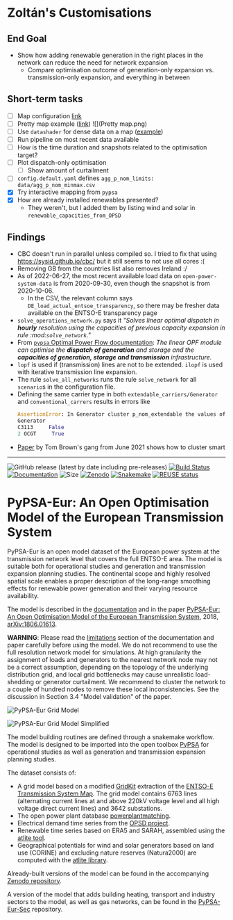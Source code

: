 # Zoltán's Customisations
## End Goal
* Show how adding renewable generation in the right places in the network can reduce the need for network expansion
  * Compare optimisation outcome of generation-only expansion vs.
    transmission-only expansion, and everything in between

## Short-term tasks
* [ ] Map configuration [link](https://plotly.com/python/map-configuration/)
* [ ] Pretty map example ([link](https://plotly.com/python/scattermapbox/))
  ![](Pretty map.png)
* [ ] Use `datashader` for dense data on a map
  ([example](https://medium.com/plotly/building-a-big-data-geographical-dashboard-with-open-source-tools-c5108d7d5683))
* [ ] Run pipeline on most recent data available
* [ ] How is the time duration and snapshots related to the optimisation target?
* [ ] Plot dispatch-only optimisation
  * [ ] Show amount of curtailment
* [ ] `config.default.yaml` defines `agg_p_nom_limits: data/agg_p_nom_minmax.csv`
* [x] Try interactive mapping from `pypsa`
* [x] How are already installed renewables presented?
  * They weren't, but I added them by listing wind and solar in `renewable_capacities_from_OPSD`

## Findings
* CBC doesn't run in parallel unless compiled so. I tried to fix that using https://sysid.github.io/cbc/ but it still
seems to not use all cores :(
* Removing GB from the countries list also removes Ireland :/
* As of 2022-06-27, the most recent available load data on `open-power-system-data` is from 2020-09-30, even though the
snapshot is from 2020-10-06.
  * In the CSV, the relevant column says `DE_load_actual_entsoe_transparency`, so there may be fresher data available on
    the ENTSO-E transparency page
* `solve_operations_network.py` says it _"Solves linear optimal dispatch in **hourly** resolution using the capacities
  of previous capacity expansion in rule :mod:`solve_network`."_
* From [`pypsa` Optimal Power Flow
  documentation](https://pypsa.readthedocs.io/en/latest/optimal_power_flow.html#linear-optimal-power-flow):
  _The linear OPF module can optimise the **dispatch of generation** and storage and the **capacities of generation,
  storage and transmission** infrastructure._
* `lopf` is used if (transmission) lines are not to be extended. `ilopf` is used with iterative transmission line
  expansion.
* The rule `solve_all_networks` runs the rule `solve_network` for all `scenario`s in the configuration file.
* Defining the same carrier type in both `extendable_carriers/Generator` and `conventional_carrers` results in errors
  like
  ```python
  AssertionError: In Generator cluster p_nom_extendable the values of attribute p_nom_extendable do not agree:
  Generator
  C3113     False
  2 OCGT     True
  ```
* [Paper](https://www.sciencedirect.com/science/article/pii/S0306261921002439) by Tom Brown's gang from June 2021
  shows how to cluster smart

---

<!--
SPDX-FileCopyrightText: 2017-2022 The PyPSA-Eur Authors
SPDX-License-Identifier: CC-BY-4.0
-->

![GitHub release (latest by date including pre-releases)](https://img.shields.io/github/v/release/pypsa/pypsa-eur?include_prereleases)
[![Build Status](https://github.com/pypsa/pypsa-eur/actions/workflows/ci.yaml/badge.svg)](https://github.com/PyPSA/pypsa-eur/actions)
[![Documentation](https://readthedocs.org/projects/pypsa-eur/badge/?version=latest)](https://pypsa-eur.readthedocs.io/en/latest/?badge=latest)
![Size](https://img.shields.io/github/repo-size/pypsa/pypsa-eur)
[![Zenodo](https://zenodo.org/badge/DOI/10.5281/zenodo.3520874.svg)](https://doi.org/10.5281/zenodo.3520874)
[![Snakemake](https://img.shields.io/badge/snakemake-≥5.0.0-brightgreen.svg?style=flat)](https://snakemake.readthedocs.io)
[![REUSE status](https://api.reuse.software/badge/github.com/pypsa/pypsa-eur)](https://api.reuse.software/info/github.com/pypsa/pypsa-eur)

# PyPSA-Eur: An Open Optimisation Model of the European Transmission System


PyPSA-Eur is an open model dataset of the European power system at the
transmission network level that covers the full ENTSO-E area.
The model is suitable both for operational studies and generation and transmission expansion planning studies.
The continental scope and highly resolved spatial scale enables a proper description of the long-range
smoothing effects for renewable power generation and their varying resource availability.

The model is described in the [documentation](https://pypsa-eur.readthedocs.io)
and in the paper
[PyPSA-Eur: An Open Optimisation Model of the European Transmission
System](https://arxiv.org/abs/1806.01613), 2018,
[arXiv:1806.01613](https://arxiv.org/abs/1806.01613).

**WARNING**: Please read the [limitations](https://pypsa-eur.readthedocs.io/en/latest/limitations.html) section of the
documentation and paper carefully before using the model. We do not
recommend to use the full resolution network model for simulations. At
high granularity the assignment of loads and generators to the nearest
network node may not be a correct assumption, depending on the topology of the underlying distribution grid,
and local grid
bottlenecks may cause unrealistic load-shedding or generator
curtailment. We recommend to cluster the network to a couple of
hundred nodes to remove these local inconsistencies. See the
discussion in Section 3.4 "Model validation" of the paper.

![PyPSA-Eur Grid Model](doc/img/base.png)

![PyPSA-Eur Grid Model Simplified](doc/img/elec_s_X.png)

The model building routines are defined through a snakemake workflow. The model is designed to be imported into the open toolbox
[PyPSA](https://github.com/PyPSA/PyPSA) for operational studies as
well as generation and transmission expansion planning studies.

The dataset consists of:

- A grid model based on a modified [GridKit](https://github.com/bdw/GridKit)
  extraction of the [ENTSO-E Transmission System
  Map](https://www.entsoe.eu/data/map/). The grid model contains 6763 lines
  (alternating current lines at and above 220kV voltage level and all high
  voltage direct current lines) and 3642 substations.
- The open power plant database
  [powerplantmatching](https://github.com/FRESNA/powerplantmatching).
- Electrical demand time series from the
  [OPSD project](https://open-power-system-data.org/).
- Renewable time series based on ERA5 and SARAH, assembled using the [atlite tool](https://github.com/FRESNA/atlite).
- Geographical potentials for wind and solar generators based on land use (CORINE) and excluding nature reserves (Natura2000) are computed with the [atlite library](https://github.com/PyPSA/atlite).

Already-built versions of the model can be found in the accompanying [Zenodo
repository](https://doi.org/10.5281/zenodo.3601881).

A version of the model that adds building heating, transport and
industry sectors to the model, as well as gas networks, can be found
in the [PyPSA-Eur-Sec](https://github.com/PyPSA/pypsa-eur-sec) repository.
